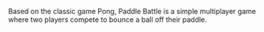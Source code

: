 Based on the classic game Pong, Paddle Battle is a simple multiplayer game where two players compete to bounce a ball off their paddle.